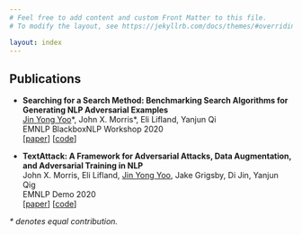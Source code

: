 ```yaml
---
# Feel free to add content and custom Front Matter to this file.
# To modify the layout, see https://jekyllrb.com/docs/themes/#overriding-theme-defaults

layout: index
---
```


<h2>
    Publications
</h2>
<ul class="list-group">
    <li class="list-group-item">
        <p id="sqar">
            <b>Searching for a Search Method: Benchmarking Search Algorithms for Generating NLP Adversarial Examples</b><br>
            <u>Jin Yong Yoo</u>*, John X. Morris*, Eli Lifland, Yanjun Qi<br>
            EMNLP BlackboxNLP Workshop 2020<br>
            [<a href="https://arxiv.org/abs/2009.06368">paper</a>]
            [<a href="https://github.com/QData/TextAttack-Search-Benchmark">code</a>]
        </p>
    </li>
    <li class="list-group-item">
        <p id="sparc">
            <b>TextAttack: A Framework for Adversarial Attacks, Data Augmentation, and Adversarial Training in NLP</b><br>
            John X. Morris, Eli Lifland, <u>Jin Yong Yoo</u>, Jake Grigsby, Di Jin, Yanjun Qig<br>
            EMNLP Demo 2020<br>
            [<a href="https://arxiv.org/abs/2005.05909">paper</a>]
            [<a href="https://github.com/QData/TextAttack">code</a>]
        </p>
    </li>
</ul>

<i>* denotes equal contribution.</i>
